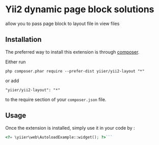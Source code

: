 Yii2 dynamic page block solutions 
==================================
allow you  to pass page block to layout file  in view  files

Installation
------------

The preferred way to install this extension is through [composer](http://getcomposer.org/download/).

Either run

```
php composer.phar require --prefer-dist yiier/yii2-layout "*"
```

or add

```
"yiier/yii2-layout": "*"
```

to the require section of your `composer.json` file.


Usage
-----

Once the extension is installed, simply use it in your code by  :

```php
<?= \yiier\web\AutoloadExample::widget(); ?>```
